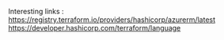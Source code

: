Interesting links :
https://registry.terraform.io/providers/hashicorp/azurerm/latest
https://developer.hashicorp.com/terraform/language